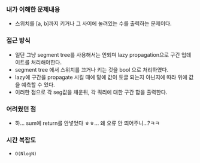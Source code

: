 ### **내가 이해한 문제내용**
- 스위치를 [a, b]까지 키거나 그 사이에 눌려있는 수를 출력하는 문제이다.

### **접근 방식**
- 일단 그냥 segment tree를 사용해서는 안되며 lazy propagation으로 구간 업데이트를 처리해야한다.
- segment tree 에서 스위치를 끄거나 키는 것을 bool 으로 처리하였다.
- lazy에 구간을 propagate 시킬 때에 밑에 값이 토글 되는지 아닌지에 따라 위에 값을 예측할 수 있다.
- 이러한 점으로 각 seg값을 채운뒤, 각 쿼리에 대한 구간 합을 출력한다.

### **어려웠던 점**
- 하... sum에 return를 안넣었다 ㅎㅎ... 왜 오류 안 띄어주니...?ㅋㅋ

### **시간 복잡도**
  - `O(NlogN)`
